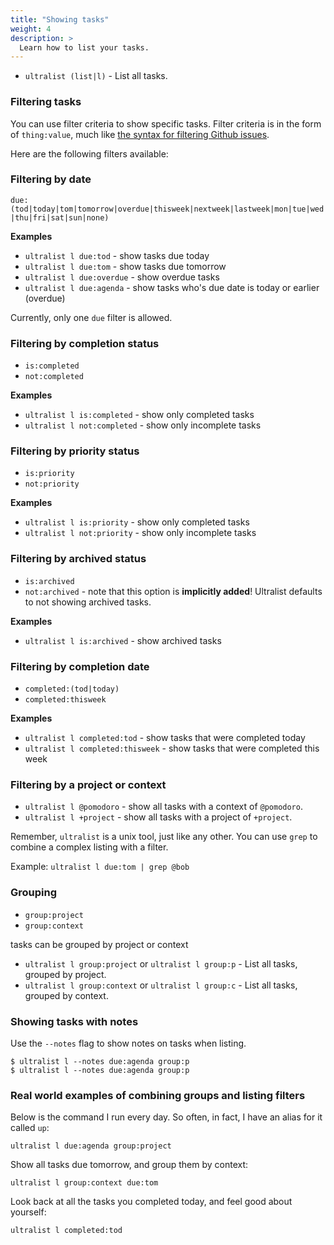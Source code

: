 ```yaml
---
title: "Showing tasks"
weight: 4
description: >
  Learn how to list your tasks.
---
```


* `ultralist (list|l)` - List all tasks.

### Filtering tasks

You can use filter criteria to show specific tasks.  Filter criteria is in the form of `thing:value`, much like [the syntax for filtering Github issues](https://docs.github.com/en/github/managing-your-work-on-github/using-search-to-filter-issues-and-pull-requests).

Here are the following filters available:


### Filtering by date

`due:(tod|today|tom|tomorrow|overdue|thisweek|nextweek|lastweek|mon|tue|wed|thu|fri|sat|sun|none)`

**Examples**

* `ultralist l due:tod` - show tasks due today
* `ultralist l due:tom` - show tasks due tomorrow
* `ultralist l due:overdue` - show overdue tasks
* `ultralist l due:agenda` - show tasks who's due date is today or earlier (overdue)

Currently, only one `due` filter is allowed.

### Filtering by completion status

* `is:completed`
* `not:completed`

**Examples**

* `ultralist l is:completed` - show only completed tasks
* `ultralist l not:completed` - show only incomplete tasks

### Filtering by priority status

* `is:priority`
* `not:priority`

**Examples**

* `ultralist l is:priority` - show only completed tasks
* `ultralist l not:priority` - show only incomplete tasks

### Filtering by archived status

* `is:archived`
* `not:archived` - note that this option is **implicitly added**!  Ultralist defaults to not showing archived tasks.

**Examples**

* `ultralist l is:archived` - show archived tasks

### Filtering by completion date

* `completed:(tod|today)`
* `completed:thisweek`

**Examples**

* `ultralist l completed:tod` - show tasks that were completed today
* `ultralist l completed:thisweek` - show tasks that were completed this week

### Filtering by a project or context

* `ultralist l @pomodoro` - show all tasks with a context of `@pomodoro`.
* `ultralist l +project` - show all tasks with a project of `+project`.

Remember, `ultralist` is a unix tool, just like any other.  You can use `grep` to combine a complex listing with a filter.

Example: `ultralist l due:tom | grep @bob`

### Grouping

* `group:project`
* `group:context`

tasks can be grouped by project or context

* `ultralist l group:project` or `ultralist l group:p` - List all tasks, grouped by project. 
* `ultralist l group:context` or `ultralist l group:c` - List all tasks, grouped by context. 

### Showing tasks with notes

Use the `--notes` flag to show notes on tasks when listing.

```
$ ultralist l --notes due:agenda group:p
$ ultralist l --notes due:agenda group:p
```
### Real world examples of combining groups and listing filters

Below is the command I run every day.  So often, in fact, I have an alias for it called `up`:

```
ultralist l due:agenda group:project
```

Show all tasks due tomorrow, and group them by context:

```
ultralist l group:context due:tom
```

Look back at all the tasks you completed today, and feel good about yourself:

```
ultralist l completed:tod
```

